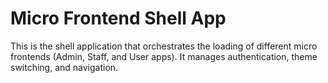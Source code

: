 # Micro Frontend Shell App

This is the shell application that orchestrates the loading of different micro frontends (Admin, Staff, and User apps). It manages authentication, theme switching, and navigation.

